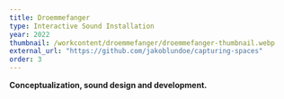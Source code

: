 ```yaml
---
title: Droemmefanger
type: Interactive Sound Installation
year: 2022
thumbnail: /workcontent/droemmefanger/droemmefanger-thumbnail.webp
external_url: "https://github.com/jakoblundoe/capturing-spaces"
order: 3
---
```

**Conceptualization, sound design and development.**